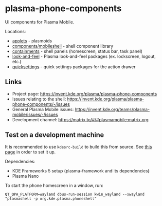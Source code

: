 <!--
- SPDX-FileCopyrightText: None 
- SPDX-License-Identifier: CC0-1.0
-->

# plasma-phone-components

UI components for Plasma Mobile.

Locations:
* [applets](applets) - plasmoids
* [components/mobileshell](components/mobileshell) - shell component library
* [containments](containments) - shell panels (homescreen, status bar, task panel)
* [look-and-feel](look-and-feel/contents) - Plasma look-and-feel packages (ex. lockscreen, logout, etc.)
* [quicksettings](quicksettings) - quick settings packages for the action drawer

## Links
* Project page: https://invent.kde.org/plasma/plasma-phone-components
* Issues relating to the shell: https://invent.kde.org/plasma/plasma-phone-components/-/issues
* General Plasma Mobile issues: https://invent.kde.org/teams/plasma-mobile/issues/-/issues
* Development channel: https://matrix.to/#/#plasmamobile:matrix.org

## Test on a development machine

It is recommended to use `kdesrc-build` to build this from source. See [this page](https://community.kde.org/Get_Involved/development) in order to set it up.

Dependencies:
* KDE Frameworks 5 setup (plasma-framework and its dependencies)
* Plasma Nano

To start the phone homescreen in a window, run:
```
QT_QPA_PLATFORM=wayland dbus-run-session kwin_wayland --xwayland "plasmashell -p org.kde.plasma.phoneshell"
```
